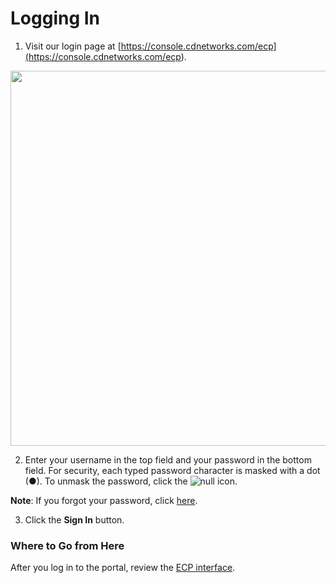 # Logging In

1. Visit our login page at [https://console.cdnetworks.com/ecp](<https://console.cdnetworks.com/ecp>).

<p align=center><img src="/docs/resources/images/accessing-portal/portal-login.png" width="600"></p>

2. Enter your username in the top field and your password in the bottom field. For security, each typed password character is masked with a dot (●). To unmask the password, click the ![null](</docs/resources/images/accessing-portal/eye-icon.png>) icon.

**Note**: If you forgot your password, click [here](</docs/portal/accessing-portal/forgot-password.md>).

3. Click the **Sign In** button.

### Where to Go from Here

After you log in to the portal, review the [ECP interface](</docs/portal/accessing-portal/navigating-ui.md>).

